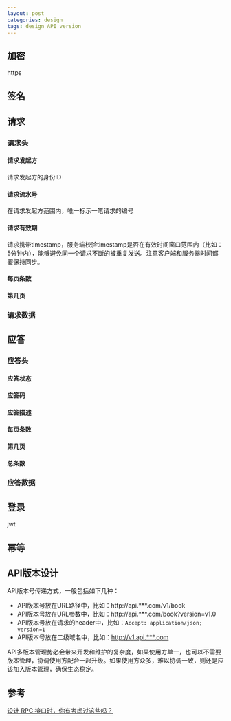 ```yaml
---
layout: post
categories: design
tags: design API version
---
```


## 加密

https

## 签名



## 请求

### 请求头

#### 请求发起方

请求发起方的身份ID

#### 请求流水号

在请求发起方范围内，唯一标示一笔请求的编号

#### 请求有效期

请求携带timestamp，服务端校验timestamp是否在有效时间窗口范围内（比如：5分钟内），能够避免同一个请求不断的被重复发送。注意客户端和服务器时间都要保持同步。

#### 每页条数

#### 第几页

### 请求数据

## 应答

### 应答头

#### 应答状态

#### 应答码

#### 应答描述

#### 每页条数

#### 第几页

#### 总条数

### 应答数据

## 登录

jwt

## 幂等

## API版本设计

API版本号传递方式，一般包括如下几种：

* API版本号放在URL路径中，比如：http://api.***.com/v1/book
* API版本号放在URL参数中，比如：http://api.***.com/book?version=v1.0
* API版本号放在请求的header中，比如：`Accept: application/json; version=1`
* API版本号放在二级域名中，比如：http://v1.api.***.com



API多版本管理势必会带来开发和维护的复杂度，如果使用方单一，也可以不需要版本管理，协调使用方配合一起升级。如果使用方众多，难以协调一致，则还是应该加入版本管理，确保生态稳定。



## 参考

[设计 RPC 接口时，你有考虑过这些吗？](https://www.cnkirito.moe/rpc-interface-design/)